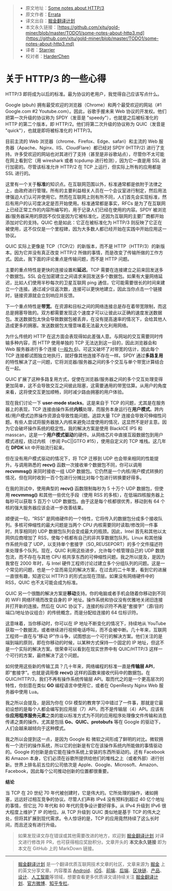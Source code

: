 > * 原文地址：[Some notes about HTTP/3](https://blog.erratasec.com/2018/11/some-notes-about-http3.html?m=1)
> * 原文作者：[Errata](https://blog.erratasec.com)
> * 译文出自：[掘金翻译计划](https://github.com/xitu/gold-miner)
> * 本文永久链接：[https://github.com/xitu/gold-miner/blob/master/TODO1/some-notes-about-http3.md](https://github.com/xitu/gold-miner/blob/master/TODO1/some-notes-about-http3.md)
> * 译者：[Starrier](https://github.com/Starriers)
> * 校对者：[HarderChen](https://github.com/HarderChen)

# 关于 HTTP/3 的一些心得

HTTP/3 即将成为以后的标准。最为协议的老用户，我觉得自己应该写点什么。
  
Google (pbuh) 拥有最受欢迎的浏览器（Chrome）和两个最受欢迎的网站（#1 Google.com #2 Youtube.com）。因此，谷歌手握未来 Web 协议的开发权。他们把第一次升级的协议称为 SPDY（发音是 "speedy"），也就是之后被标准化的 HTTP 的第二个版本，即 HTTP/2。他们将第二次升级的协议称为 QUIC（发音是 "quick"），也就是即将被标准化的 HTTP/3。
  
  
目前主流的 Web 浏览器（chrome、Firefox、Edge、safari）和主流的 Web 服务器（Apache、Nginx、IIS、CloudFlare）都已经对 SPDY (HTTP/2) 进行了支持。许多受欢迎的网站也对其进行了支持（甚至是非谷歌站点），尽管你不太可能在网上看到它（用 wireshark 或者 tcpdump 进行检测），因为它一直是用 SSL 进行加密的。尽管该标准允许 HTTP/2 在 TCP 上运行，但实际上所有的应用都是 SSL 进行的。
  
这里有一个关于**标准**的知识点。在互联网范围以外，标准通常都是依附于法律之上，由政府进行管理。所有的主要利益相关人员在一个会议室进行制定，然后用法律强迫人们认可并使用它。然而在互联网上则有所不同，人们首先会实现标准，然后有用户的认可度决定是否开始使用。标准通常都是事实，RFCs 是为了在互联网上已经正常工作的内容所编写的，用于记录人们已经在使用的内容。SPDY 被浏览器/服务器采用的原因不仅仅是因为它被标准化，还因为互联网的主要厂商都开始添加对它的支持。QUIC 也是如此：它正在被标准化为 HTTP/3 则反映了它正在被使用，这不仅仅是一个里程碑，因为大多数人都已经开始在实践中开始应用这一协议。
  
QUIC 实际上更像是 TCP（TCP/2）的新版本，而不是 HTTP（HTTP/3）的新版本。因为它并没有真正改变 HTTP/2 所做的事情，而是改变了传输所做的工作方式。因此，我下面的评论重点是传输问题，而不是 HTTP 问题。
  
主要的重点特性是更快的连接设置和**延迟**。TCP 需要在连接建立之前来回发送多个数据包。SSL 会在加密建立之间请求来回发送多个数据包。如果有大量网络延迟，比如人们使用半秒每次的卫星互联网 ping 通信，它可能需要很长的时间来建立一个连接。通过减少往返次数，连接可以更快地建立，因此当你点击一个链接时，链接资源就会立刻响应并反馈。 
  
下一个重点特性是**带宽**。在资源和目标之间的网络连接总是存在着带宽限制，而这总是拥塞导致的。双方都需要发现这个速度才可以让彼此以正确的速度发送数据包。发送数据包太快会导致数据包被丢弃，在没有提高速率的情况下，会给其他人造成更多的拥塞。发送数据包太慢意味着无法最大化利用网络。
  
为什么传统的 HTTP 在这方面会表现得如此差强人意。与网站的交互需要同时传输多种内容，而 HTTP 使用单独的 TCP 无法达到这一目的，因此浏览器会和 Web 服务器进行多个连接 ([一般为 6](https://twitter.com/tunetheweb/status/1064422216262213633))。可这又破坏了对带宽的估计，因此每个 TCP 连接都试图独立地执行，就好像其他连接不存在一样。SPDY 通过**多路复用**的特性解决了这一问题，它将浏览器/服务器之间的多个交互与单个带宽计算结合在一起。
  
QUIC 扩展了这种多路复用方式，促使在浏览器/服务器之间的多个交互处理变得更加简单，这不会导致交互之间彼此阻塞，这需要通用的带宽估算。从用户的角度来看，这将使交互更加顺畅，同时减少路由拥塞的用户体验。
  
现在我们讨论一下 **user-mode stacks**。这是来自于 TCP 的问题，尤其是在服务器上的表现，TCP 连接由操作系统**内核**处理，而服务本身运行在**用户模式**。跨内核/用户模式边界操作资源会导致性能问题。追踪大量 TCP 连接会导致可伸缩性问题。有些人尝试将服务器放入内核来避免过度使用的情况，这显然不是好主意。因为它会破坏操作系统的稳定性。我的解决方案是使用 BlackICE IPS 和 masscan，这是一个**用户模式驱动**的硬件。从网络芯片中直接互殴数据包到用户模式进程，绕过内核 （参阅 PoC||GTFO #15），使用自定义的 TCP 堆栈。这几年在 **DPDK** kit 中开始流行起来。
  
但在没有用户模式驱动的情况下，将 TCP 迁移到 UDP 也会带来相同的性能提升。与调用熟悉的 **recv()** 函数一次接收单个数据包不同，你可以调用 **recvmmsg()** 来同时接收一组 UDP 数据包。它仍然是一个内核/用户模式转换的情况，但在同时收到一百个包进行分摊比对每个包进行转换要好得多。
  
在我的测试中，使用典型的 **recv()** 函数限制每秒为 5 十万个 UDP 数据包，但使用 **recvmmsg()** 和其他一些优化手段（使用 RSS 的多核），在低端四核服务器上每秒可以获取 5 百万个 UDP 数据包。由于这是每个核都很优秀，移动到有 64 个核的强大服务器应该会进一步改善结果。
  
顺便说一句，“RSS” 是网络硬件的一个特性，它将传入的数据包分成多个接收队列。多核可伸缩性的最大问题是当两个 CPU 内核需要同时读取/修改同一件事时，共享相同的 UDP 数据包队列会变成最大的瓶颈。因此，Intel 首先和其他以太网供应商增加了 RSS，使每个核都有自己的非共享数据包队列。Linux 和其他操作系统升级了 UDP，以支持单个套接字（SO_REUSEPORT）的多个文件描述符来处理多个队列。现在，QUIC 利用这些进步，允许每个核管理自己的 UDP 数据包流，而不存在与其他 CPU 核共享东西的可伸缩性问题。我之所以提及，是因为我曾在 2000 年时，与 Intel 硬件工程师讨论过建立多个分组队列的问题。这是一个常见的问题，也是一个显而易见的解决方案，在过去的二十年里，看到它的进展一直很有趣，知道它以 HTTP/3 的形式出现在顶层。如果没有网络硬件中的 RSS，QUIC 也不太可能会成为标准。 
  
QUIC 另一个很酷的解决方案是**移动**支持。你的电脑或者手机会随着你移动到不同的 WIFI 网络环境而改变自身的 IP 地址。操作系统和协议没有优雅地关闭旧连接并打开新的连接。然后在 QUIC 协议下，连接的标识符不再是“套接字”（源/目的端口/地址协议组合）的传统概念，而是分配给连接的 64 位标识符。
  
这意味着，当你移动时，你可以在 IP 地址不断变化的情况下，持续地从 YouTube 获取一个数据流，或者继续进行视频电话呼叫，而不会被中断。几十年来，互联网工程师一直在与“移动 IP”作斗争，试图想出一个可行的解决方案。他们关注的是端到端的原则，即在你移动的时候，以某种方式保持一个固定的 IP 地址，但这不是一个实际的解决方案。很荣幸可以看到在现实世界中有 QUIC/HTTP/3 这样一个可行的方案，最终解决了这个问题。
  
如何使用这些新的传输工具？几十年来，网络编程的标准一直是**传输层 API**，即“套接字”。也就是调用像 **recv()** 这样的函数来接收代码中的数据包。在 QUIC/HTTP/3，我们不再有操作系统传输层 API。取而代之的是一个更高层次的特性，你刻意在类似 **GO** 编程语言中使用它，或者在 OpenResty Nginx Web 服务器中使用 Lua。
  
我之所以会提及，是因为你在 OSI 模型的教育学习中错过了一件事，那就是它最初设想的是每个人都会编写到应用层（7）API，而不是传输层（4）API。应该有像**应用程序服务元素**之类的能以标准方式为不同的应用程序处理像文件传输和消息传递之类的操作。尤其是包括 **Go、QUIC、protobufs** 等在 Google 的驱动下，人们会越来越倾向于这种模式。
  
我之所以会提到这一点，是因为 Google 和 微软之间形成了鲜明的对比。微软拥有一个流行的操作系统，所以它的创新是有它在该操作系统内所能做的事情驱动的。Google 的创新是由它能在操作系统上安装的东西所驱动的。还有 Facebook 和 Amazon 本身，它们必须在谷歌所提供给他们的堆栈之上（或者外部）进行创新。世界上排名前五位的公司依次是 Apple、Google、Microsoft、Amazon、Facebook，因此每个公司推动创新的位置都很重要。
  
**结论**
  
当 TCP 在 20 世纪 70 年代被创建时，它是伟大的。它所处理的操作，诸如拥塞，远远好过相互竞争的协议。尽管人们声称 IPv4 没有预料到超过 40 亿个地址的事情，但它比 70 年代和 80 年代的竞争设计要好得多。从 IPv4 升级到 IPv6 很大程度上维护了 IP 的地位。从 TCP 升级到 QUIC 类似地是基于 TCP 的伟大之处，但将其扩展到现代需求。令人惊讶的是，TCP 的应用竟然持续了这么长时间，而且还没有进行升级。

> 如果发现译文存在错误或其他需要改进的地方，欢迎到 [掘金翻译计划](https://github.com/xitu/gold-miner) 对译文进行修改并 PR，也可获得相应奖励积分。文章开头的 **本文永久链接** 即为本文在 GitHub 上的 MarkDown 链接。


---

> [掘金翻译计划](https://github.com/xitu/gold-miner) 是一个翻译优质互联网技术文章的社区，文章来源为 [掘金](https://juejin.im) 上的英文分享文章。内容覆盖 [Android](https://github.com/xitu/gold-miner#android)、[iOS](https://github.com/xitu/gold-miner#ios)、[前端](https://github.com/xitu/gold-miner#前端)、[后端](https://github.com/xitu/gold-miner#后端)、[区块链](https://github.com/xitu/gold-miner#区块链)、[产品](https://github.com/xitu/gold-miner#产品)、[设计](https://github.com/xitu/gold-miner#设计)、[人工智能](https://github.com/xitu/gold-miner#人工智能)等领域，想要查看更多优质译文请持续关注 [掘金翻译计划](https://github.com/xitu/gold-miner)、[官方微博](http://weibo.com/juejinfanyi)、[知乎专栏](https://zhuanlan.zhihu.com/juejinfanyi)。
